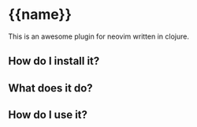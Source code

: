# {{name}}

This is an awesome plugin for neovim written in clojure.

## How do I install it?

## What does it do?

## How do I use it?
